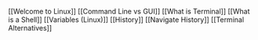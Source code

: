 [[Welcome to Linux]]
[[Command Line vs GUI]]
[[What is Terminal]]
[[What is a Shell]]
[[Variables (Linux)]]
[[History]]
[[Navigate History]]
[[Terminal Alternatives]]
